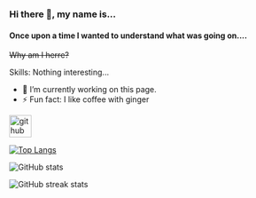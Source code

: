 ### Hi there 👋, my name is...
#### Once upon a time I wanted to understand what was going on....
~~Why am I herre?~~

Skills: Nothing interesting...

- 🔭 I’m currently working on this page. 
- ⚡ Fun fact: I like coffee with ginger 


[<img src='https://cdn.jsdelivr.net/npm/simple-icons@3.0.1/icons/github.svg' alt='github' height='40'>](https://github.com/TutaTamta)  

[![Top Langs](https://github-readme-stats.vercel.app/api/top-langs/?username=TutaTamta)](https://github.com/anuraghazra/github-readme-stats)

![GitHub stats](https://github-readme-stats.vercel.app/api?username=TutaTamta&show_icons=true)  

![GitHub streak stats](https://streak-stats.demolab.com/?user=TutaTamta)  

